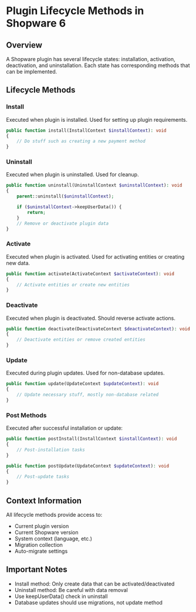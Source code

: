 # Plugin Lifecycle Methods in Shopware 6

## Overview
A Shopware plugin has several lifecycle states: installation, activation, deactivation, and uninstallation. Each state has corresponding methods that can be implemented.

## Lifecycle Methods

### Install
Executed when plugin is installed. Used for setting up plugin requirements.
```php
public function install(InstallContext $installContext): void
{
    // Do stuff such as creating a new payment method
}
```

### Uninstall
Executed when plugin is uninstalled. Used for cleanup.
```php
public function uninstall(UninstallContext $uninstallContext): void
{
    parent::uninstall($uninstallContext);

    if ($uninstallContext->keepUserData()) {
        return;
    }
    // Remove or deactivate plugin data
}
```

### Activate
Executed when plugin is activated. Used for activating entities or creating new data.
```php
public function activate(ActivateContext $activateContext): void
{
    // Activate entities or create new entities
}
```

### Deactivate
Executed when plugin is deactivated. Should reverse activate actions.
```php
public function deactivate(DeactivateContext $deactivateContext): void
{
    // Deactivate entities or remove created entities
}
```

### Update
Executed during plugin updates. Used for non-database updates.
```php
public function update(UpdateContext $updateContext): void
{
    // Update necessary stuff, mostly non-database related
}
```

### Post Methods
Executed after successful installation or update:
```php
public function postInstall(InstallContext $installContext): void
{
    // Post-installation tasks
}

public function postUpdate(UpdateContext $updateContext): void
{
    // Post-update tasks
}
```

## Context Information
All lifecycle methods provide access to:
- Current plugin version
- Current Shopware version
- System context (language, etc.)
- Migration collection
- Auto-migrate settings

## Important Notes
- Install method: Only create data that can be activated/deactivated
- Uninstall method: Be careful with data removal
- Use keepUserData() check in uninstall
- Database updates should use migrations, not update method

